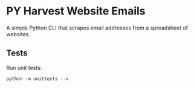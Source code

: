 # PY Harvest Website Emails

A simple Python CLI that scrapes email addresses from a spreadsheet of websites.

## Tests

Run unit tests:

```py
python -m unittests --v
```